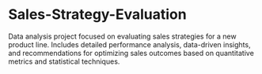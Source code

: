 # Sales-Strategy-Evaluation
Data analysis project focused on evaluating sales strategies for a new product line. Includes detailed performance analysis, data-driven insights, and recommendations for optimizing sales outcomes based on quantitative metrics and statistical techniques.
